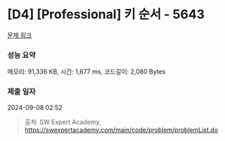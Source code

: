 # [D4] [Professional] 키 순서 - 5643 

[문제 링크](https://swexpertacademy.com/main/code/problem/problemDetail.do?contestProbId=AWXQsLWKd5cDFAUo) 

### 성능 요약

메모리: 91,336 KB, 시간: 1,677 ms, 코드길이: 2,080 Bytes

### 제출 일자

2024-09-08 02:52



> 출처: SW Expert Academy, https://swexpertacademy.com/main/code/problem/problemList.do